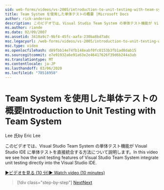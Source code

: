 ```yaml
---
uid: web-forms/videos/vs-2005/introduction-to-unit-testing-with-team-system
title: Team System を使用した単体テストの概要 |Microsoft Docs
author: rick-anderson
description: このビデオでは、Visual Studio Team System の単体テスト機能が Visual Studio IDE に単体テストを直接統合する方法について説明します。
ms.author: riande
ms.date: 02/09/2007
ms.assetid: 3410a9c7-9bf4-45fc-aafa-230ba8bd7a8c
msc.legacyurl: /web-forms/videos/vs-2005/introduction-to-unit-testing-with-team-system
msc.type: video
ms.openlocfilehash: d89fbb14e74fb148eabf0fc0153b3fb1ad0dab15
ms.sourcegitcommit: e7e91932a6e91a63e2e46417626f39d6b244a3ab
ms.translationtype: MT
ms.contentlocale: ja-JP
ms.lasthandoff: 03/06/2020
ms.locfileid: "78516958"
---
```

# <a name="introduction-to-unit-testing-with-team-system"></a><span data-ttu-id="854cc-103">Team System を使用した単体テストの概要</span><span class="sxs-lookup"><span data-stu-id="854cc-103">Introduction to Unit Testing with Team System</span></span>

<span data-ttu-id="854cc-104">Lee 氏</span><span class="sxs-lookup"><span data-stu-id="854cc-104">by Eric Lee</span></span>

<span data-ttu-id="854cc-105">このビデオでは、Visual Studio Team System の単体テスト機能が Visual Studio IDE に単体テストを直接統合する方法について説明します。</span><span class="sxs-lookup"><span data-stu-id="854cc-105">In this video we see how the unit testing features of Visual Studio Team System integrate unit testing directly into the Visual Studio IDE.</span></span>

[<span data-ttu-id="854cc-106">&#9654;ビデオを見る (10 分)</span><span class="sxs-lookup"><span data-stu-id="854cc-106">&#9654; Watch video (10 minutes)</span></span>](https://channel9.msdn.com/Blogs/ASP-NET-Site-Videos/introduction-to-unit-testing-with-team-system)

> [!div class="step-by-step"]
> [<span data-ttu-id="854cc-107">Next</span><span class="sxs-lookup"><span data-stu-id="854cc-107">Next</span></span>](introduction-to-testing-web-applications-with-team-system.md)
